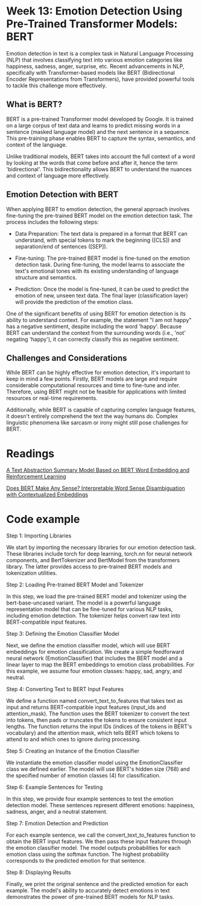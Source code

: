 # Week 13: Emotion Detection Using Pre-Trained Transformer Models: BERT
Emotion detection in text is a complex task in Natural Language Processing (NLP) that involves classifying text into various emotion categories like happiness, sadness, anger, surprise, etc. Recent advancements in NLP, specifically with Transformer-based models like BERT (Bidirectional Encoder Representations from Transformers), have provided powerful tools to tackle this challenge more effectively.

## What is BERT?
BERT is a pre-trained Transformer model developed by Google. It is trained on a large corpus of text data and learns to predict missing words in a sentence (masked language model) and the next sentence in a sequence. This pre-training phase enables BERT to capture the syntax, semantics, and context of the language.

Unlike traditional models, BERT takes into account the full context of a word by looking at the words that come before and after it, hence the term 'bidirectional'. This bidirectionality allows BERT to understand the nuances and context of language more effectively.

## Emotion Detection with BERT
When applying BERT to emotion detection, the general approach involves fine-tuning the pre-trained BERT model on the emotion detection task. The process includes the following steps:

- Data Preparation: The text data is prepared in a format that BERT can understand, with special tokens to mark the beginning ([CLS]) and separation/end of sentences ([SEP]).

- Fine-tuning: The pre-trained BERT model is fine-tuned on the emotion detection task. During fine-tuning, the model learns to associate the text's emotional tones with its existing understanding of language structure and semantics.

- Prediction: Once the model is fine-tuned, it can be used to predict the emotion of new, unseen text data. The final layer (classification layer) will provide the prediction of the emotion class.

One of the significant benefits of using BERT for emotion detection is its ability to understand context. For example, the statement "I am not happy" has a negative sentiment, despite including the word 'happy'. Because BERT can understand the context from the surrounding words (i.e., 'not' negating 'happy'), it can correctly classify this as negative sentiment.

## Challenges and Considerations
While BERT can be highly effective for emotion detection, it's important to keep in mind a few points. Firstly, BERT models are large and require considerable computational resources and time to fine-tune and infer. Therefore, using BERT might not be feasible for applications with limited resources or real-time requirements.

Additionally, while BERT is capable of capturing complex language features, it doesn't entirely comprehend the text the way humans do. Complex linguistic phenomena like sarcasm or irony might still pose challenges for BERT.

# Readings

[A Text Abstraction Summary Model Based on BERT Word Embedding and Reinforcement Learning](https://www.mdpi.com/2076-3417/9/21/4701)

[Does BERT Make Any Sense? Interpretable Word Sense Disambiguation with Contextualized Embeddings](https://arxiv.org/pdf/1909.10430.pdf)


# Code example



Step 1: Importing Libraries

We start by importing the necessary libraries for our emotion detection task. These libraries include torch for deep learning, torch.nn for neural network components, and BertTokenizer and BertModel from the transformers library. The latter provides access to pre-trained BERT models and tokenization utilities.

Step 2: Loading Pre-trained BERT Model and Tokenizer

In this step, we load the pre-trained BERT model and tokenizer using the bert-base-uncased variant. The model is a powerful language representation model that can be fine-tuned for various NLP tasks, including emotion detection. The tokenizer helps convert raw text into BERT-compatible input features.

Step 3: Defining the Emotion Classifier Model

Next, we define the emotion classifier model, which will use BERT embeddings for emotion classification. We create a simple feedforward neural network (EmotionClassifier) that includes the BERT model and a linear layer to map the BERT embeddings to emotion class probabilities. For this example, we assume four emotion classes: happy, sad, angry, and neutral.

Step 4: Converting Text to BERT Input Features

We define a function named convert_text_to_features that takes text as input and returns BERT-compatible input features (input_ids and attention_mask). The function uses the BERT tokenizer to convert the text into tokens, then pads or truncates the tokens to ensure consistent input lengths. The function returns the input IDs (indices of the tokens in BERT's vocabulary) and the attention mask, which tells BERT which tokens to attend to and which ones to ignore during processing.

Step 5: Creating an Instance of the Emotion Classifier

We instantiate the emotion classifier model using the EmotionClassifier class we defined earlier. The model will use BERT's hidden size (768) and the specified number of emotion classes (4) for classification.

Step 6: Example Sentences for Testing

In this step, we provide four example sentences to test the emotion detection model. These sentences represent different emotions: happiness, sadness, anger, and a neutral statement.

Step 7: Emotion Detection and Prediction

For each example sentence, we call the convert_text_to_features function to obtain the BERT input features. We then pass these input features through the emotion classifier model. The model outputs probabilities for each emotion class using the softmax function. The highest probability corresponds to the predicted emotion for that sentence.

Step 8: Displaying Results

Finally, we print the original sentence and the predicted emotion for each example. The model's ability to accurately detect emotions in text demonstrates the power of pre-trained BERT models for NLP tasks.

